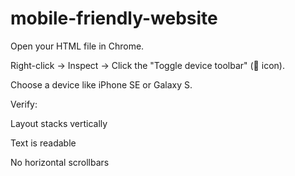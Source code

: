 # mobile-friendly-website
Open your HTML file in Chrome.

Right-click → Inspect → Click the "Toggle device toolbar" (📱 icon).

Choose a device like iPhone SE or Galaxy S.

Verify:

Layout stacks vertically

Text is readable

No horizontal scrollbars
